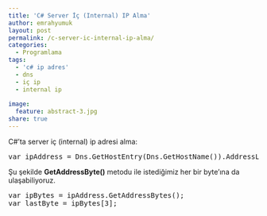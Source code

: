 ```yaml
---
title: 'C# Server İç (Internal) IP Alma'
author: emrahyumuk
layout: post
permalink: /c-server-ic-internal-ip-alma/
categories:
  - Programlama
tags:
  - 'c# ip adres'
  - dns
  - iç ip
  - internal ip
  
image:
  feature: abstract-3.jpg
share: true
---
```

C#&#8217;ta server iç (internal) ip adresi alma:

<pre>var ipAddress = Dns.GetHostEntry(Dns.GetHostName()).AddressList.FirstOrDefault(ip =&gt; ip.AddressFamily == AddressFamily.InterNetwork);</pre>

Şu şekilde **GetAddressByte()** metodu ile istediğimiz her bir byte&#8217;ına da ulaşabiliyoruz.

<pre>var ipBytes = ipAddress.GetAddressBytes();
var lastByte = ipBytes[3];</pre>